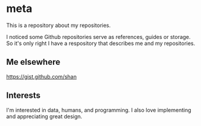 # meta

This is a repository about my repositories. 

I noticed some Github repositories serve as references, guides or storage. So it's only right I have a respository that describes me and my repositories. 

## Me elsewhere
https://gist.github.com/shan

## Interests
I'm interested in data, humans, and programming. I also love implementing and appreciating great design. 
